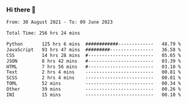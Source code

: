 ### Hi there 👋

<!--
**dominoto/dominoto** is a ✨ _special_ ✨ repository because its `README.md` (this file) appears on your GitHub profile.

Here are some ideas to get you started:

- 🔭 I’m currently working on ...
- 🌱 I’m currently learning ...
- 👯 I’m looking to collaborate on ...
- 🤔 I’m looking for help with ...
- 💬 Ask me about ...
- 📫 How to reach me: ...
- 😄 Pronouns: ...
- ⚡ Fun fact: ...
-->
<!--START_SECTION:waka-->

```txt
From: 30 August 2021 - To: 09 June 2023

Total Time: 256 hrs 24 mins

Python       125 hrs 6 mins  ############-------------   48.79 %
JavaScript   93 hrs 47 mins  #########----------------   36.58 %
CSS          14 hrs 28 mins  #------------------------   05.65 %
JSON         8 hrs 42 mins   #------------------------   03.39 %
HTML         7 hrs 56 mins   #------------------------   03.10 %
Text         2 hrs 4 mins    -------------------------   00.81 %
SCSS         2 hrs 4 mins    -------------------------   00.81 %
TOML         52 mins         -------------------------   00.34 %
Other        39 mins         -------------------------   00.26 %
INI          15 mins         -------------------------   00.10 %
```

<!--END_SECTION:waka-->
